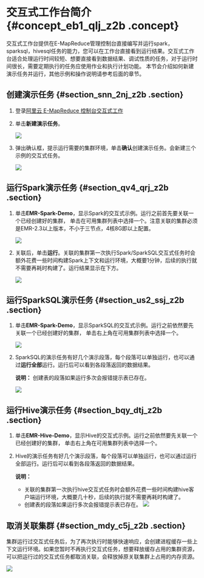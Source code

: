 # 交互式工作台简介 {#concept_eb1_qlj_z2b .concept}

交互式工作台提供在E-MapReduce管理控制台直接编写并运行spark，sparksql，hivesql任务的能力，您可以在工作台直接看到运行结果。交互式工作台适合处理运行时间较短、想要直接看到数据结果、调试性质的任务，对于运行时间很长，需要定期执行的任务应使用作业和执行计划功能。 本节会介绍如何新建演示任务并运行，其他示例和操作说明请参考后面的章节。

## 创建演示任务 {#section_snn_2nj_z2b .section}

1.  登录[阿里云 E-MapReduce 控制台交互式工作](https://emr.console.aliyun.com/)
2.  单击**新建演示任务**。

    ![](http://static-aliyun-doc.oss-cn-hangzhou.aliyuncs.com/assets/img/17927/153691014410996_zh-CN.jpg)

3.  弹出确认框，提示运行需要的集群环境，单击**确认**创建演示任务。会新建三个示例的交互式任务。

    ![](http://static-aliyun-doc.oss-cn-hangzhou.aliyuncs.com/assets/img/17927/153691014410998_zh-CN.jpg)


## 运行Spark演示任务 {#section_qv4_qrj_z2b .section}

1.  单击**EMR-Spark-Demo**，显示Spark的交互式示例。运行之前首先要关联一个已经创建好的集群， 单击在可用集群列表中选择一个。注意关联的集群必须是EMR-2.3以上版本，不小于三节点，4核8G即以上配置。

    ![](http://static-aliyun-doc.oss-cn-hangzhou.aliyuncs.com/assets/img/17927/153691014511000_zh-CN.jpg)

2.  关联后，单击**运行**。关联的集群第一次执行Spark/SparkSQL交互式任务时会额外花费一些时间构建Spark上下文和运行环境，大概要1分钟，后续的执行就不需要再耗时构建了。运行结果显示在下方。

    ![](http://static-aliyun-doc.oss-cn-hangzhou.aliyuncs.com/assets/img/17927/153691014511001_zh-CN.jpg)


## 运行SparkSQL演示任务 {#section_us2_ssj_z2b .section}

1.  单击**EMR-Spark-Demo**，显示SparkSQL的交互式示例。运行之前依然要先关联一个已经创建好的集群， 单击右上角在可用集群列表中选择一个。

    ![](http://static-aliyun-doc.oss-cn-hangzhou.aliyuncs.com/assets/img/17927/153691014511003_zh-CN.jpg)

2.  SparkSQL的演示任务有好几个演示段落，每个段落可以单独运行，也可以通过**运行全部**运行。运行后可以看到各段落返回的数据结果。

    **说明：** 创建表的段落如果运行多次会报错提示表已存在。

    ![](http://static-aliyun-doc.oss-cn-hangzhou.aliyuncs.com/assets/img/17927/153691014511004_zh-CN.jpg)


## 运行Hive演示任务 {#section_bqy_dtj_z2b .section}

1.  单击**EMR-Hive-Demo**，显示Hive的交互式示例。运行之前依然要先关联一个已经创建好的集群， 单击右上角在可用集群列表中选择一个。
2.  Hive的演示任务有好几个演示段落，每个段落可以单独运行，也可以通过运行全部运行。运行后可以看到各段落返回的数据结果。

    **说明：** 

    -   关联的集群第一次执行hive交互式任务时会额外花费一些时间构建hive客户端运行环境，大概要几十秒，后续的执行就不需要再耗时构建了。
    -   创建表的段落如果运行多次会报错提示表已存在。
    ![](http://static-aliyun-doc.oss-cn-hangzhou.aliyuncs.com/assets/img/17927/153691014511005_zh-CN.jpg)


## 取消关联集群 {#section_mdy_c5j_z2b .section}

集群运行过交互式任务后，为了再次执行时能够快速响应，会创建进程缓存一些上下文运行环境。如果您暂时不再执行交互式任务，想要释放缓存占用的集群资源，可以把运行过的交互式任务都取消关联，会释放掉原关联集群上占用的内存资源。

![](http://static-aliyun-doc.oss-cn-hangzhou.aliyuncs.com/assets/img/17927/153691014511006_zh-CN.jpg)

